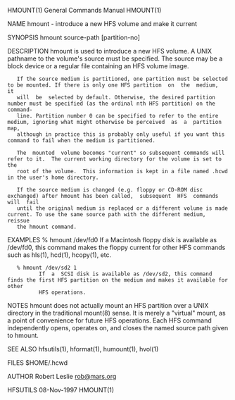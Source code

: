 HMOUNT(1)                                                     General Commands Manual                                                    HMOUNT(1)

NAME
       hmount - introduce a new HFS volume and make it current

SYNOPSIS
       hmount source-path [partition-no]

DESCRIPTION
       hmount is used to introduce a new HFS volume. A UNIX pathname to the volume's source must be specified. The source may be a block device or
       a regular file containing an HFS volume image.

       If the source medium is partitioned, one partition must be selected to be mounted. If there is only one HFS partition  on  the  medium,  it
       will  be  selected by default. Otherwise, the desired partition number must be specified (as the ordinal nth HFS partition) on the command-
       line. Partition number 0 can be specified to refer to the entire medium, ignoring what might otherwise be perceived  as  a  partition  map,
       although in practice this is probably only useful if you want this command to fail when the medium is partitioned.

       The  mounted  volume becomes "current" so subsequent commands will refer to it.  The current working directory for the volume is set to the
       root of the volume.  This information is kept in a file named .hcwd in the user's home directory.

       If the source medium is changed (e.g. floppy or CD-ROM disc exchanged) after hmount has been called,  subsequent  HFS  commands  will  fail
       until the original medium is replaced or a different volume is made current. To use the same source path with the different medium, reissue
       the hmount command.

EXAMPLES
       % hmount /dev/fd0
              If a Macintosh floppy disk is available as /dev/fd0, this command makes the floppy current for other HFS commands  such  as  hls(1),
              hcd(1), hcopy(1), etc.

       % hmount /dev/sd2 1
              If  a  SCSI disk is available as /dev/sd2, this command finds the first HFS partition on the medium and makes it available for other
              HFS operations.

NOTES
       hmount does not actually mount an HFS partition over a UNIX directory in the traditional mount(8) sense. It is merely a "virtual" mount, as
       a point of convenience for future HFS operations. Each HFS command independently opens, operates on, and closes the named source path given
       to hmount.

SEE ALSO
       hfsutils(1), hformat(1), humount(1), hvol(1)

FILES
       $HOME/.hcwd

AUTHOR
       Robert Leslie <rob@mars.org>

HFSUTILS                                                            08-Nov-1997                                                          HMOUNT(1)

